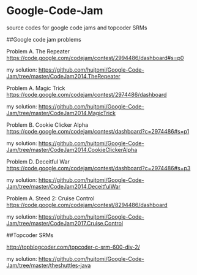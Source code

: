 # Google-Code-Jam
source codes for google code jams and topcoder SRMs

##Google code jam problems

Problem A. The Repeater
https://code.google.com/codejam/contest/2994486/dashboard#s=p0

my solution:
https://github.com/hujtomi/Google-Code-Jam/tree/master/CodeJam2014.TheRepeater

Problem A. Magic Trick
https://code.google.com/codejam/contest/2974486/dashboard

my solution:
https://github.com/hujtomi/Google-Code-Jam/tree/master/CodeJam2014.MagicTrick

Problem B. Cookie Clicker Alpha
https://code.google.com/codejam/contest/dashboard?c=2974486#s=p1

my solution:
https://github.com/hujtomi/Google-Code-Jam/tree/master/CodeJam2014.CookieClickerAlpha

Problem D. Deceitful War
https://code.google.com/codejam/contest/dashboard?c=2974486#s=p3

my solution:
https://github.com/hujtomi/Google-Code-Jam/tree/master/CodeJam2014.DeceitfulWar

Problem A. Steed 2: Cruise Control
https://code.google.com/codejam/contest/8294486/dashboard

my solution:
https://github.com/hujtomi/Google-Code-Jam/tree/master/CodeJam2017.Cruise.Control

##Topcoder SRMs

http://topblogcoder.com/topcoder-c-srm-600-div-2/

my solution:
https://github.com/hujtomi/Google-Code-Jam/tree/master/theshuttles-java
